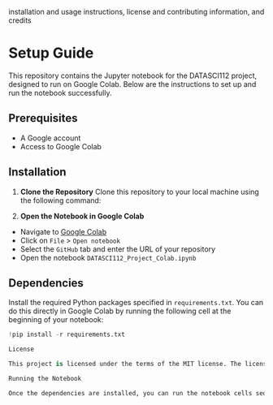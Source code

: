 installation and usage instructions, license and contributing information, and credits

# Setup Guide

This repository contains the Jupyter notebook for the DATASCI112 project, designed to run on Google Colab. Below are the instructions to set up and run the notebook successfully.

## Prerequisites

- A Google account
- Access to Google Colab

## Installation

1. **Clone the Repository**
   Clone this repository to your local machine using the following command:


2. **Open the Notebook in Google Colab**
- Navigate to [Google Colab](https://colab.research.google.com/)
- Click on `File` > `Open notebook`
- Select the `GitHub` tab and enter the URL of your repository
- Open the notebook `DATASCI112_Project_Colab.ipynb`

## Dependencies

Install the required Python packages specified in `requirements.txt`. You can do this directly in Google Colab by running the following cell at the beginning of your notebook:

```python
!pip install -r requirements.txt

License

This project is licensed under the terms of the MIT license. The license file can be found [here](License.md).

Running the Notebook

Once the dependencies are installed, you can run the notebook cells sequentially to reproduce the analysis.
